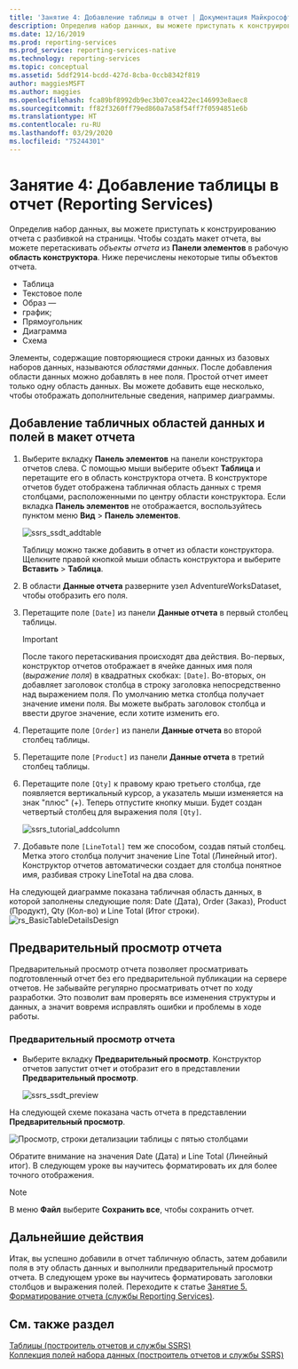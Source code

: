 ```yaml
---
title: 'Занятие 4: Добавление таблицы в отчет | Документация Майкрософт'
description: Определив набор данных, вы можете приступать к конструированию отчета с разбивкой на страницы. Чтобы создать макет отчета, вы перетаскивайте объекты отчета из панели элементов в область конструктора.
ms.date: 12/16/2019
ms.prod: reporting-services
ms.prod_service: reporting-services-native
ms.technology: reporting-services
ms.topic: conceptual
ms.assetid: 5ddf2914-bcdd-427d-8cba-0ccb8342f819
author: maggiesMSFT
ms.author: maggies
ms.openlocfilehash: fca89bf8992db9ec3b07cea422ec146993e8aec8
ms.sourcegitcommit: ff82f3260ff79ed860a7a58f54ff7f0594851e6b
ms.translationtype: HT
ms.contentlocale: ru-RU
ms.lasthandoff: 03/29/2020
ms.locfileid: "75244301"
---
```

# <a name="lesson-4-add-a-table-to-the-report-reporting-services"></a>Занятие 4: Добавление таблицы в отчет (Reporting Services)

Определив набор данных, вы можете приступать к конструированию отчета с разбивкой на страницы. Чтобы создать макет отчета, вы можете перетаскивать *объекты отчета* из **Панели элементов** в рабочую **область конструктора**. Ниже перечислены некоторые типы объектов отчета.

- Таблица
- Текстовое поле
- Образ —
- график;
- Прямоугольник
- Диаграмма
- Схема

Элементы, содержащие повторяющиеся строки данных из базовых наборов данных, называются *областями данных*. После добавления области данных можно добавлять в нее поля. Простой отчет имеет только одну область данных. Вы можете добавить еще несколько, чтобы отображать дополнительные сведения, например диаграммы.

## <a name="add-a-table-data-region-and-fields-to-a-report-layout"></a>Добавление табличных областей данных и полей в макет отчета

1. Выберите вкладку **Панель элементов** на панели конструктора отчетов слева. С помощью мыши выберите объект **Таблица** и перетащите его в область конструктора отчета. В конструкторе отчетов будет отображена табличная область данных с тремя столбцами, расположенными по центру области конструктора. Если вкладка **Панель элементов** не отображается, воспользуйтесь пунктом меню **Вид** > **Панель элементов**.

    ![ssrs_ssdt_addtable](media/ssrs-ssdt-addtable.png)

    Таблицу можно также добавить в отчет из области конструктора. Щелкните правой кнопкой мыши область конструктора и выберите **Вставить** > **Таблица**.

2. В области **Данные отчета** разверните узел AdventureWorksDataset, чтобы отобразить его поля.

3. Перетащите поле `[Date]` из панели **Данные отчета** в первый столбец таблицы.

    > [!IMPORTANT]
    > После такого перетаскивания происходят два действия. Во-первых, конструктор отчетов отображает в ячейке данных имя поля (*выражение поля*) в квадратных скобках: `[Date]`. Во-вторых, он добавляет заголовок столбца в строку заголовка непосредственно над выражением поля. По умолчанию метка столбца получает значение имени поля. Вы можете выбрать заголовок столбца и ввести другое значение, если хотите изменить его.

4. Перетащите поле `[Order]` из панели **Данные отчета** во второй столбец таблицы.

5. Перетащите поле `[Product]` из панели **Данные отчета** в третий столбец таблицы.

6. Перетащите поле `[Qty]` к правому краю третьего столбца, где появляется вертикальный курсор, а указатель мыши изменяется на знак "плюс" (+). Теперь отпустите кнопку мыши. Будет создан четвертый столбец для выражения поля `[Qty]`.

    ![ssrs_tutorial_addcolumn](media/ssrs-tutorial-addcolumn.png)

7. Добавьте поле `[LineTotal]` тем же способом, создав пятый столбец. Метка этого столбца получит значение Line Total (Линейный итог). Конструктор отчетов автоматически создает для столбца понятное имя, разбивая строку LineTotal на два слова.

На следующей диаграмме показана табличная область данных, в которой заполнены следующие поля: Date (Дата), Order (Заказ), Product (Продукт), Qty (Кол-во) и Line Total (Итог строки).
![rs_BasicTableDetailsDesign](media/rs-basictabledetailsdesign.png)

## <a name="preview-your-report"></a>Предварительный просмотр отчета

Предварительный просмотр отчета позволяет просматривать подготовленный отчет без его предварительной публикации на сервере отчетов. Не забывайте регулярно просматривать отчет по ходу разработки. Это позволит вам проверять все изменения структуры и данных, а значит вовремя исправлять ошибки и проблемы в ходе работы.

### <a name="to-preview-a-report"></a>Предварительный просмотр отчета

- Выберите вкладку **Предварительный просмотр**. Конструктор отчетов запустит отчет и отобразит его в представлении **Предварительный просмотр**.

    ![ssrs_ssdt_preview](media/ssrs-ssdt-preview.png)

На следующей схеме показана часть отчета в представлении **Предварительный просмотр**.

   ![Просмотр, строки детализации таблицы с пятью столбцами](media/rs-basictabledetailspreview.png "Просмотр, строки детализации таблицы с пятью столбцами")

Обратите внимание на значения Date (Дата) и Line Total (Линейный итог). В следующем уроке вы научитесь форматировать их для более точного отображения.

> [!NOTE]
> В меню **Файл** выберите **Сохранить все**, чтобы сохранить отчет.

## <a name="next-steps"></a>Дальнейшие действия

Итак, вы успешно добавили в отчет табличную область, затем добавили поля в эту область данных и выполнили предварительный просмотр отчета. В следующем уроке вы научитесь форматировать заголовки столбцов и выражения полей. Переходите к статье [Занятие 5. Форматирование отчета (службы Reporting Services)](lesson-5-formatting-a-report-reporting-services.md).
  
## <a name="see-also"></a>См. также раздел

[Таблицы (построитель отчетов и службы SSRS)](report-design/tables-report-builder-and-ssrs.md)  
[Коллекция полей набора данных (построитель отчетов и службы SSRS)](report-data/dataset-fields-collection-report-builder-and-ssrs.md)  
